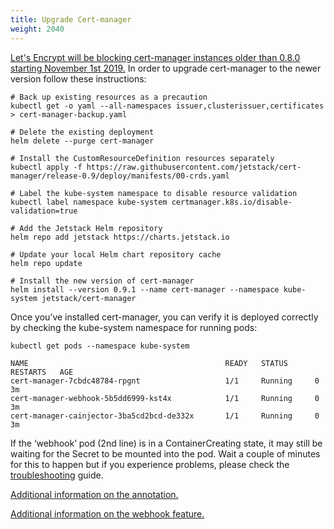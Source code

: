 ```yaml
---
title: Upgrade Cert-manager
weight: 2040
---
```


[Let's Encrypt will be blocking cert-manager instances older than 0.8.0 starting November 1st 2019.](https://community.letsencrypt.org/t/blocking-old-cert-manager-versions/98753) In order to upgrade cert-manager to the newer version follow these instructions:


```
# Back up existing resources as a precaution
kubectl get -o yaml --all-namespaces issuer,clusterissuer,certificates > cert-manager-backup.yaml

# Delete the existing deployment
helm delete --purge cert-manager

# Install the CustomResourceDefinition resources separately
kubectl apply -f https://raw.githubusercontent.com/jetstack/cert-manager/release-0.9/deploy/manifests/00-crds.yaml

# Label the kube-system namespace to disable resource validation
kubectl label namespace kube-system certmanager.k8s.io/disable-validation=true

# Add the Jetstack Helm repository
helm repo add jetstack https://charts.jetstack.io

# Update your local Helm chart repository cache
helm repo update

# Install the new version of cert-manager
helm install --version 0.9.1 --name cert-manager --namespace kube-system jetstack/cert-manager
```

Once you’ve installed cert-manager, you can verify it is deployed correctly by checking the kube-system namespace for running pods:

```
kubectl get pods --namespace kube-system

NAME                                            READY   STATUS      RESTARTS   AGE
cert-manager-7cbdc48784-rpgnt                   1/1     Running     0          3m
cert-manager-webhook-5b5dd6999-kst4x            1/1     Running     0          3m
cert-manager-cainjector-3ba5cd2bcd-de332x       1/1     Running     0          3m
```

If the ‘webhook’ pod (2nd line) is in a ContainerCreating state, it may still be waiting for the Secret to be mounted into the pod. Wait a couple of minutes for this to happen but if you experience problems, please check the [troubleshooting](https://docs.cert-manager.io/en/latest/getting-started/troubleshooting.html) guide.

[Additional information on the annotation.](https://docs.cert-manager.io/en/latest/tasks/upgrading/upgrading-0.4-0.5.html?highlight=certmanager.k8s.io%2Fdisable-validation#disabling-resource-validation-on-the-cert-manager-namespace)

[Additional information on the webhook feature.](https://docs.cert-manager.io/en/latest/getting-started/webhook.html)